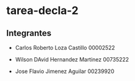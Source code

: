 # tarea-decla-2

## Integrantes

- Carlos Roberto Loza Castillo 00002522

- Wilson DAvid Hernandez Martinez 00735222
- Jose Flavio Jimenez Aguilar 00239920
